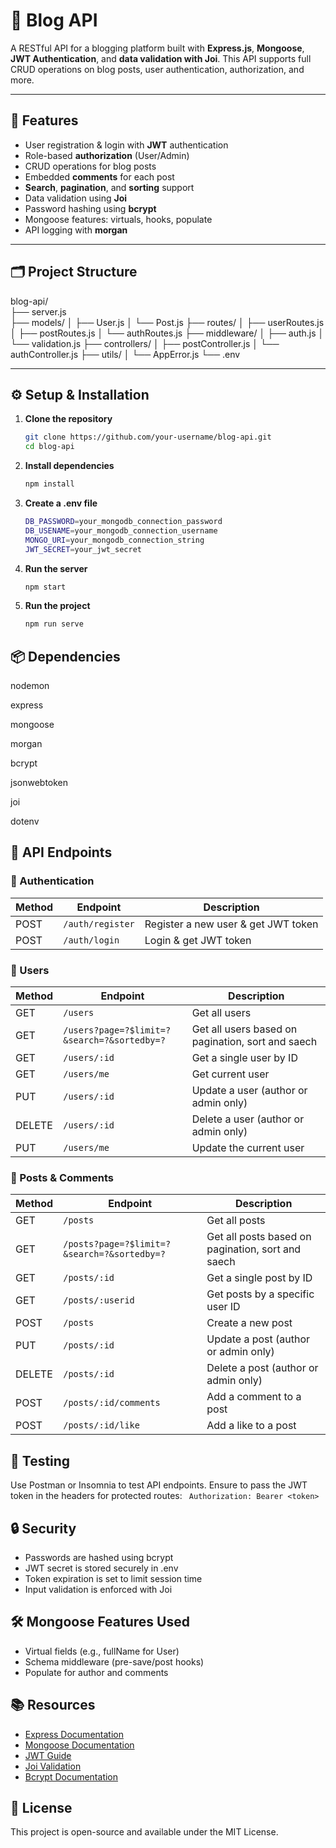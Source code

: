# 📝 Blog API

A RESTful API for a blogging platform built with **Express.js**, **Mongoose**, **JWT Authentication**, and **data validation with Joi**. This API supports full CRUD operations on blog posts, user authentication, authorization, and more.

---

## 🚀 Features

- User registration & login with **JWT** authentication
- Role-based **authorization** (User/Admin)
- CRUD operations for blog posts
- Embedded **comments** for each post
- **Search**, **pagination**, and **sorting** support
- Data validation using **Joi**
- Password hashing using **bcrypt**
- Mongoose features: virtuals, hooks, populate
- API logging with **morgan**

---

## 🗂️ Project Structure

blog-api/   
  ├── server.js   
  ├── models/ 
        │ ├── User.js 
        │ └── Post.js 
  ├── routes/ 
    │ ├── userRoutes.js 
    │ ├── postRoutes.js 
    │ └── authRoutes.js 
  ├── middleware/ 
    │ ├── auth.js 
    │ └── validation.js 
  ├── controllers/ 
    │ ├── postController.js 
    │ └── authController.js 
  ├── utils/ 
    │ └── AppError.js 
  └── .env



---

## ⚙️ Setup & Installation

1. **Clone the repository**
   ```bash
   git clone https://github.com/your-username/blog-api.git
   cd blog-api

2. **Install dependencies**
   ```bash
   npm install

3. **Create a .env file**
   ```bash
   DB_PASSWORD=your_mongodb_connection_password
   DB_USENAME=your_mongodb_connection_username
   MONGO_URI=your_mongodb_connection_string
   JWT_SECRET=your_jwt_secret

4. **Run the server**
   ```bash
   npm start

5. **Run the project**
   ```bash
   npm run serve


## 📦 Dependencies

nodemon

express

mongoose

morgan

bcrypt

jsonwebtoken

joi

dotenv

## 🧩 API Endpoints
### 🔐 Authentication

| Method | Endpoint         | Description                          |
|--------|------------------|--------------------------------------|
| POST   | `/auth/register` | Register a new user & get JWT token  |
| POST   | `/auth/login`    | Login & get JWT token                |


### 👤 Users

| Method | Endpoint                                   | Description                                      |
|--------|--------------------------------------------|--------------------------------------------------|
| GET    | `/users`                                   | Get all users                                    |
| GET    | `/users?page=?$limit=?&search=?&sortedby=?`| Get all users based on pagination, sort and saech|
| GET    | `/users/:id`                               | Get a single user by ID                          |
| GET    | `/users/me`                                | Get current user                                 |
| PUT    | `/users/:id`                               | Update a user (author or admin only)             |
| DELETE | `/users/:id`                               | Delete a user (author or admin only)             |
| PUT    | `/users/me`                                | Update the current user                          |

### 📝 Posts & Comments

| Method | Endpoint                                   | Description                                      |
|--------|--------------------------------------------|--------------------------------------------------|
| GET    | `/posts`                                   | Get all posts                                    |
| GET    | `/posts?page=?$limit=?&search=?&sortedby=?`| Get all posts based on pagination, sort and saech|
| GET    | `/posts/:id`                               | Get a single post by ID                          |
| GET    | `/posts/:userid`                           | Get posts by a specific user ID                  |
| POST   | `/posts`                                   | Create a new post                                |
| PUT    | `/posts/:id`                               | Update a post (author or admin only)             |
| DELETE | `/posts/:id`                               | Delete a post (author or admin only)             |
| POST   | `/posts/:id/comments`                      | Add a comment to a post                          |
| POST   | `/posts/:id/like`                          | Add a like to a post                             |



## 🧪 Testing
Use Postman or Insomnia to test API endpoints. Ensure to pass the JWT token in the headers for protected routes:
``` Authorization: Bearer <token>```


## 🔒 Security
- Passwords are hashed using bcrypt
- JWT secret is stored securely in .env
- Token expiration is set to limit session time
- Input validation is enforced with Joi

## 🛠️ Mongoose Features Used
- Virtual fields (e.g., fullName for User)
- Schema middleware (pre-save/post hooks)
- Populate for author and comments

## 📚 Resources
- [Express Documentation](https://expressjs.com/)
- [Mongoose Documentation](https://mongoosejs.com/)
- [JWT Guide](https://jwt.io/introduction)
- [Joi Validation](https://joi.dev/)
- [Bcrypt Documentation](https://github.com/kelektiv/node.bcrypt.js)


## 📜 License
This project is open-source and available under the MIT License.


